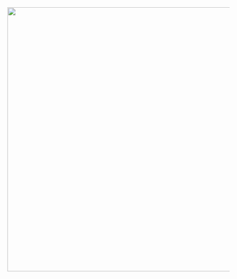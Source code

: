 <!---![Modelo_aprese1_2](https://github.com/MaraMarques/MaraMarques/assets/141765028/0df7a6f6-d4c6-41d6-beb3-09ac637c6f56)--->
<!---![Modelo_aprese1_2_corte](https://github.com/MaraMarques/MaraMarques/assets/141765028/59012550-6fb0-46da-ad77-8973fd945b5a)--->
<div align="center">
  <img src="https://github.com/MaraMarques/MaraMarques/assets/141765028/59012550-6fb0-46da-ad77-8973fd945b5a" width="600px"/>
</div>
